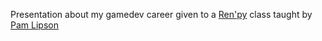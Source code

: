 Presentation about my gamedev career given to a [Ren'py](https://www.renpy.org/) class taught by [Pam Lipson](https://www.technologyreview.com/innovator/pamela-lipson/)
